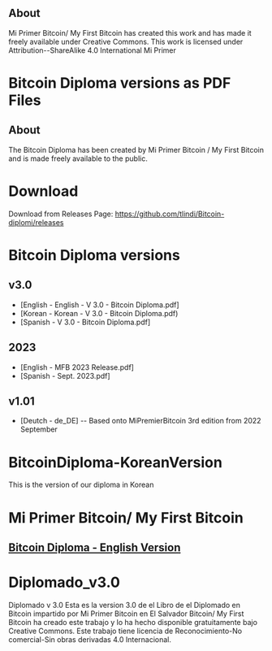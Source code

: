 ## About

Mi Primer Bitcoin/ My First Bitcoin has created this work and has made it freely available under Creative Commons. This work is licensed under Attribution--ShareAlike 4.0 International Mi Primer 

# Bitcoin Diploma versions as PDF Files
## About

The Bitcoin Diploma has been created by Mi Primer Bitcoin / My First Bitcoin and is made freely available to the public.

# Download
Download from Releases Page: https://github.com/tlindi/Bitcoin-diplomi/releases

# Bitcoin Diploma versions
## v3.0
- [English - English - V 3.0 - Bitcoin Diploma.pdf]
- [Korean - Korean - V 3.0 - Bitcoin Diploma.pdf)
- [Spanish - V 3.0 - Bitcoin Diploma.pdf]
## 2023
- [English - MFB 2023 Release.pdf]
- [Spanish - Sept. 2023.pdf]
## v1.01
- [Deutch - de_DE]
-- Based onto MiPremierBitcoin 3rd edition from 2022 September


# BitcoinDiploma-KoreanVersion
This is the version of our diploma in Korean

# Mi Primer Bitcoin/ My First Bitcoin 
## [Bitcoin Diploma - English Version](https://github.com/MyFirstBitcoin/Bitcoin-Diploma/blob/4503a065e19eae5e38f018f3e8cdb5077fcba9fa/My%20First%20Bitcoin%20-%20Student%20Workbook%20(V2023)_spreads_Final_Optimizer.pdf)

# Diplomado_v3.0
Diplomado v 3.0
Esta es la version 3.0 de el Libro de el Diplomado en Bitcoin impartido por Mi Primer Bitcoin en El Salvador
Bitcoin/ My First Bitcoin ha creado este trabajo y lo ha hecho disponible gratuitamente bajo Creative Commons. Este trabajo tiene licencia de Reconocimiento-No comercial-Sin obras derivadas 4.0 Internacional.
